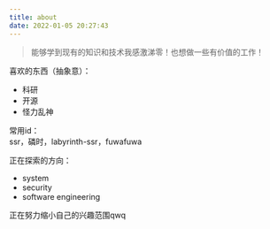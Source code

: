 ```yaml
---
title: about
date: 2022-01-05 20:27:43
---
```

> 能够学到现有的知识和技术我感激涕零！也想做一些有价值的工作！

喜欢的东西（抽象意）：
- 科研
- 开源
- 怪力乱神

常用id：  
ssr，磷时，labyrinth-ssr，fuwafuwa  

正在探索的方向：
- system
- security
- software engineering

正在努力缩小自己的兴趣范围qwq